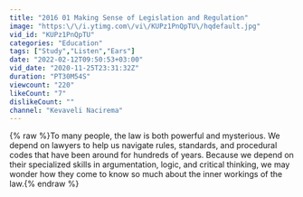 ```yaml
---
title: "2016 01 Making Sense of Legislation and Regulation"
image: "https:\/\/i.ytimg.com\/vi\/KUPz1PnQpTU\/hqdefault.jpg"
vid_id: "KUPz1PnQpTU"
categories: "Education"
tags: ["Study","Listen","Ears"]
date: "2022-02-12T09:50:53+03:00"
vid_date: "2020-11-25T23:31:32Z"
duration: "PT30M54S"
viewcount: "220"
likeCount: "7"
dislikeCount: ""
channel: "Kevaveli Nacirema"
---
```

{% raw %}To many people, the law is both powerful and mysterious. We depend on lawyers to help us navigate rules, standards, and procedural codes that have been around for hundreds of years. Because we depend on their specialized skills in argumentation, logic, and critical thinking, we may wonder how they come to know so much about the inner workings of the law.{% endraw %}
